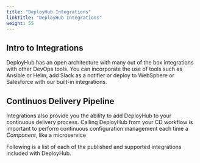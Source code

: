 ```yaml
---
title: "DeployHub Integrations"
linkTitle: "DeployHub Integrations"
weight: 55
---
```


## Intro to Integrations

DeployHub has an open architecture with many out of the box integrations with other DevOps tools. You can incorporate the use of tools such as Ansible or Helm, add Slack as a notifier or deploy to WebSphere or Salesforce with our built-in integrations.

## Continuos Delivery Pipeline

Integrations also provide you the ability to add DeployHub to your continuous delivery process. Calling DeployHub from your CD workflow is important to perform continuous configuration management each time a _Component_, like a microservice 

Following is a list of each of the published and supported integrations included with DeployHub.
